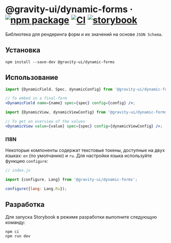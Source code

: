 # @gravity-ui/dynamic-forms &middot; [![npm package](https://img.shields.io/npm/v/@gravity-ui/dynamic-forms)](https://www.npmjs.com/package/@gravity-ui/dynamic-forms) [![CI](https://img.shields.io/github/actions/workflow/status/gravity-ui/dynamic-forms/.github/workflows/ci.yml?label=CI&logo=github)](https://github.com/gravity-ui/dynamic-forms/actions/workflows/ci.yml?query=branch:main) [![storybook](https://img.shields.io/badge/Storybook-deployed-ff4685)](https://preview.gravity-ui.com/dynamic-forms/)

Библиотека для рендеринга форм и их значений на основе `JSON Schema`.

## Установка

```shell
npm install --save-dev @gravity-ui/dynamic-forms
```

## Использование

```jsx
import {DynamicField, Spec, dynamicConfig} from '@gravity-ui/dynamic-forms';

// To embed in a final-form
<DynamicField name={name} spec={spec} config={config} />;

import {DynamicView, dynamicViewConfig} from '@gravity-ui/dynamic-forms';

// To get an overview of the values
<DynamicView value={value} spec={spec} config={dynamicViewConfig} />;
```

### I18N

Некоторые компоненты содержат текстовые токены, доступные на двух языках: `en` (по умолчанию) и `ru`. Для настройки языка используйте функцию `configure`:

```js
// index.js

import {configure, Lang} from '@gravity-ui/dynamic-forms';

configure({lang: Lang.Ru});
```

## Разработка

Для запуска Storybook в режиме разработки выполните следующую команду:

```shell
npm ci
npm run dev
```
